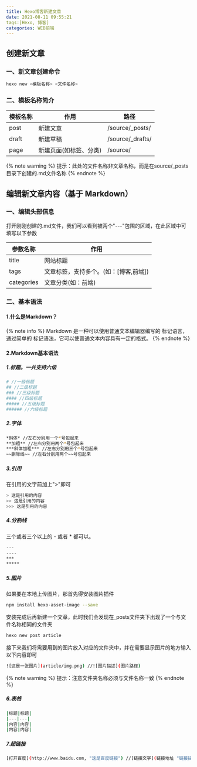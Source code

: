 ```yaml
---
title: Hexo博客新建文章
date: 2021-08-11 09:55:21
tags:[Hexo, 博客]
categories: WEB前端
---
```

## 创建新文章
### 一、新文章创建命令
``` bash
hexo new <模板名称> <文件名称>
```
### 二、模板名称简介
| 模板名称     | 作用   | 路径             |
| ---------- | ------ | ---------------- |
| post     | 新建文章      | /source/_posts/ |
| draft     | 新建草稿          | /source/_drafts/           |
| page   | 新建页面(如标签、分类)      | /source/ |

{% note warning %}
提示：此处的文件名称非文章名称，而是在source/_posts目录下创建的.md文件名称
{% endnote %}

## 编辑新文章内容（基于 Markdown）
### 一、编辑头部信息
打开刚刚创建的.md文件，我们可以看到被两个"---"包围的区域，在此区域中可填写以下参数

|参数名称|作用|
|----------|------|
| title     | 网站标题      |
| tags     | 	文章标签，支持多个。(如：[博客,前端])          |
| categories   | 文章分类(如：前端)      |

### 二、基本语法
#### 1.什么是Markdown？
{% note info %}
Markdown 是一种可以使用普通文本编辑器编写的 标记语言，通过简单的 标记语法，它可以使普通文本内容具有一定的格式。
{% endnote %}
#### 2.Markdown基本语法
##### 1.标题。一共支持六级
``` bash
# //一级标题
## //二级标题
### //三级标题
#### //四级标题
##### //五级标题
###### //六级标题
```
##### 2.字体
``` bash
*斜体* //左右分别用一个*号包起来
**加粗** //左右分别用两个*号包起来
***斜体加粗*** //左右分别用三个*号包起来
~~删除线~~ //左右分别用两个~~号包起来
```
##### 3.引用
在引用的文字前加上">"即可
``` bash
> 这是引用的内容
>> 这是引用的内容
>>> 这是引用的内容
```
##### 4.分割线
三个或者三个以上的 - 或者 * 都可以。
``` bash
---
----
***
*****
```
##### 5.图片
如果要在本地上传图片，那首先得安装图片插件
``` bash
npm install hexo-asset-image --save
```
安装完成后再新建一个文章，此时我们会发现在_posts文件夹下出现了一个与文件名称相同的文件夹
``` bash
hexo new post article
```
接下来我们将需要用到的图片放入对应的文件夹中，并在需要显示图片的地方输入以下内容即可
``` bash
![这是一张图片](article/img.png) //![图片描述](图片路径) 
```
{% note warning %}
提示：注意文件夹名称必须与文件名称一致
{% endnote %}

##### 6.表格
``` bash
|标题|标题|
|---|---|
|内容|内容|
|内容|内容|
```
##### 7.超链接
``` bash
[打开百度](http://www.baidu.com, "这是百度链接") //[链接文字](链接地址 "链接描述")
```